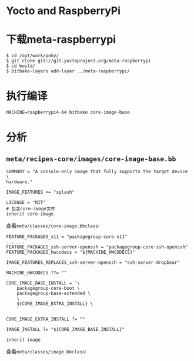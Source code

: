 # Yocto and RaspberryPi

# 下载meta-raspberrypi
```
$ cd /opt/work/poky/
$ git clone git://git.yoctoproject.org/meta-raspberrypi
$ cd build/
$ bitbake-layers add-layer ../meta-raspberrypi/
```

# 执行编译
```
MACHINE=raspberrypi4-64 bitbake core-image-base
```

# 分析
## `meta/recipes-core/images/core-image-base.bb`
```
SUMMARY = "A console-only image that fully supports the target device \
hardware."

IMAGE_FEATURES += "splash"

LICENSE = "MIT"
# 包含core-image文件
inherit core-image
```

查看`meta/classes/core-image.bbclass`:
```
FEATURE_PACKAGES_x11 = "packagegroup-core-x11"
... ...
FEATURE_PACKAGES_ssh-server-openssh = "packagegroup-core-ssh-openssh"
FEATURE_PACKAGES_hwcodecs = "${MACHINE_HWCODECS}"

IMAGE_FEATURES_REPLACES_ssh-server-openssh = "ssh-server-dropbear"

MACHINE_HWCODECS ??= ""

CORE_IMAGE_BASE_INSTALL = '\
    packagegroup-core-boot \
    packagegroup-base-extended \
    \
    ${CORE_IMAGE_EXTRA_INSTALL} \
    '

CORE_IMAGE_EXTRA_INSTALL ?= ""

IMAGE_INSTALL ?= "${CORE_IMAGE_BASE_INSTALL}"

inherit image
```

查看`meta/classes/image.bbclass`:
```

```